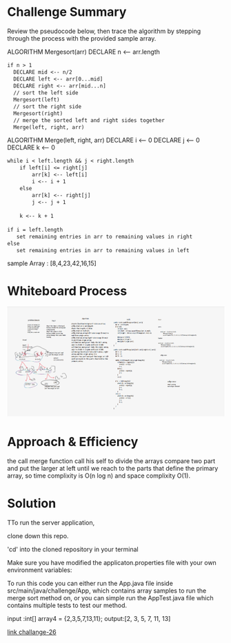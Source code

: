# Challenge Summary
Review the pseudocode below, then trace the algorithm by stepping through the process with the provided sample array.

ALGORITHM Mergesort(arr)
    DECLARE n <-- arr.length

    if n > 1
      DECLARE mid <-- n/2
      DECLARE left <-- arr[0...mid]
      DECLARE right <-- arr[mid...n]
      // sort the left side
      Mergesort(left)
      // sort the right side
      Mergesort(right)
      // merge the sorted left and right sides together
      Merge(left, right, arr)

ALGORITHM Merge(left, right, arr)
    DECLARE i <-- 0
    DECLARE j <-- 0
    DECLARE k <-- 0

    while i < left.length && j < right.length
        if left[i] <= right[j]
            arr[k] <-- left[i]
            i <-- i + 1
        else
            arr[k] <-- right[j]
            j <-- j + 1

        k <-- k + 1

    if i = left.length
       set remaining entries in arr to remaining values in right
    else
       set remaining entries in arr to remaining values in left

sample Array : [8,4,23,42,16,15]

# Whiteboard Process
![](cc-27.png)


# Approach & Efficiency
the call merge function call his self to divide the arrays
compare two part and put the larger at left
until we reach to the parts that define the primary array, so time complixity is O(n log n) and space complixity O(1).

# Solution
TTo run the server application,

clone down this repo.

'cd' into the cloned repository in your terminal

Make sure you have modified the applicaton.properties file with your own environment variables:

To run this code you can either run the App.java file inside src/main/java/challenge/App, which contains  array samples to run the merge sort method on, or you can simple run the AppTest.java file which contains multiple tests to test our method.

input :int[] array4 = {2,3,5,7,13,11};
output:[2, 3, 5, 7, 11, 13]

[link challange-26](https://github.com/Maiada-Ibrahim/data-structures-and-algorithms-401/tree/main/challenges/challenge-27)